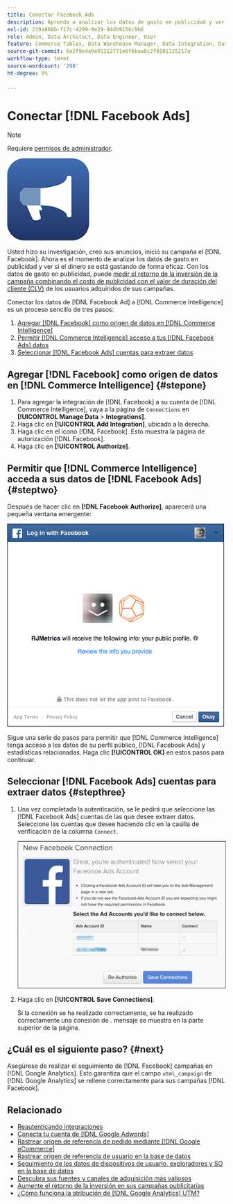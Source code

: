 ```yaml
---
title: Conectar Facebook Ads
description: Aprenda a analizar los datos de gasto en publicidad y ver si el dinero se gasta de forma eficaz.
exl-id: 219a868b-f17c-4299-9e29-94db9156c9b6
role: Admin, Data Architect, Data Engineer, User
feature: Commerce Tables, Data Warehouse Manager, Data Integration, Data Import/Export
source-git-commit: 6e2f9e4a9e91212771e6f6baa8c2f8101125217a
workflow-type: tm+mt
source-wordcount: '298'
ht-degree: 0%

---
```


# Conectar [!DNL Facebook Ads]

>[!NOTE]
>
>Requiere [permisos de administrador](../../../administrator/user-management/user-management.md).

![](../../../assets/facebook-ads-logo.png)

Usted hizo su investigación, creó sus anuncios, inició su campaña el [!DNL Facebook]. Ahora es el momento de analizar los datos de gasto en publicidad y ver si el dinero se está gastando de forma eficaz. Con los datos de gasto en publicidad, puede [medir el retorno de la inversión de la campaña combinando el costo de publicidad con el valor de duración del cliente (CLV)](../../../data-analyst/analysis/roi-ad-camp.md) de los usuarios adquiridos de sus campañas.

Conectar los datos de [!DNL Facebook Ad] a [!DNL Commerce Intelligence] es un proceso sencillo de tres pasos:

1. [Agregar  [!DNL Facebook] como origen de datos en [!DNL Commerce Intelligence]](#stepone)
1. [Permitir  [!DNL Commerce Intelligence] acceso a tus [!DNL Facebook Ads] datos](#steptwo)
1. [Seleccionar [!DNL Facebook Ads] cuentas para extraer datos](#stepthree)

## Agregar [!DNL Facebook] como origen de datos en [!DNL Commerce Intelligence] {#stepone}

1. Para agregar la integración de [!DNL Facebook] a su cuenta de [!DNL Commerce Intelligence], vaya a la página de `Connections` en **[!UICONTROL Manage Data** > **Integrations]**.
1. Haga clic en **[!UICONTROL Add Integration]**, ubicado a la derecha.
1. Haga clic en el icono [!DNL Facebook]. Esto muestra la página de autorización [!DNL Facebook].
1. Haga clic en **[!UICONTROL Authorize]**.

## Permitir que [!DNL Commerce Intelligence] acceda a sus datos de [!DNL Facebook Ads] {#steptwo}

Después de hacer clic en **[!DNL Facebook Authorize]**, aparecerá una pequeña ventana emergente:

![](../../../assets/Facebook_Access_Popup.png)

Sigue una serie de pasos para permitir que [!DNL Commerce Intelligence] tenga acceso a los datos de su perfil público, [!DNL Facebook Ads] y estadísticas relacionadas. Haga clic **[!UICONTROL OK]** en estos pasos para continuar.

## Seleccionar [!DNL Facebook Ads] cuentas para extraer datos {#stepthree}

1. Una vez completada la autenticación, se le pedirá que seleccione las [!DNL Facebook Ads] cuentas de las que desee extraer datos. Seleccione las cuentas que desee haciendo clic en la casilla de verificación de la columna `Connect`.

   ![](../../../assets/Facebook_Ad_Accounts.png)

1. Haga clic en **[!UICONTROL Save Connections]**.

   Si la conexión se ha realizado correctamente, se ha realizado correctamente una conexión de *.* mensaje se muestra en la parte superior de la página.

## ¿Cuál es el siguiente paso? {#next}

Asegúrese de realizar el seguimiento de [!DNL Facebook] campañas en [!DNL Google Analytics]. Esto garantiza que el campo `utm\_campaign` de [!DNL Google Analytics] se rellene correctamente para sus campañas [!DNL Facebook].

## Relacionado

* [Reautenticando integraciones](https://experienceleague.adobe.com/docs/commerce-knowledge-base/kb/how-to/mbi-reauthenticating-integrations.html?lang=es)
* [Conecta tu cuenta de  [!DNL Google Adwords] ](../integrations/google-ecommerce.md)
* [Rastrear origen de referencia de pedido mediante  [!DNL Google eCommerce]](../integrations/google-ecommerce.md)
* [Rastrear origen de referencia de usuario en la base de datos](../../analysis/google-track-user-acq.md)
* [Seguimiento de los datos de dispositivos de usuario, exploradores y SO en la base de datos](../../analysis/track-usr-dev-browser.md)
* [Descubra sus fuentes y canales de adquisición más valiosos](../../analysis/most-value-source-channel.md)
* [Aumente el retorno de la inversión en sus campañas publicitarias](../../analysis/roi-ad-camp.md)
* [¿Cómo funciona la atribución de  [!DNL Google Analytics] UTM?](../../analysis/utm-attributes.md)
